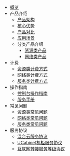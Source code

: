 
* [概览](/uhybrid2.0/README)
* 产品介绍
  * [产品架构](/uhybrid2.0/introduction/product_architecture)
  * [核心优势](/uhybrid2.0/introduction/core_advantages)
  * [产品对比](/uhybrid2.0/introduction/contrast)
  * [应用场景](/uhybrid2.0/introduction/case)
  * 分类产品介绍
    * [资源类产品](/uhybrid2.0/introduction/product_classify_int/resource_int)
    * [网络类产品](/uhybrid2.0/introduction/product_classify_int/bandwidth_int)
* 计费
  * [资源类计费方式](/uhybrid2.0/fees/resource_fees)
  * [网络类计费方式](/uhybrid2.0/fees/network_fees)
  * [服务类计费方式](/uhybrid2.0/fees/service_fees)
* 操作指南
  * [控制台操作指南](/uhybrid2.0/operation_manual/console_om)
  * [服务手册](/uhybrid2.0/operation_manual/service_om)
* 常见问题
  * [资源类常见问题](/uhybrid2.0/q&a/resource_q&a)
  * [网络类常见问题](/uhybrid2.0/q&a/network_q&a)
  * [服务类常见问题](/uhybrid2.0/q&a/service_q&a)
* 服务协议
  * [混合云服务协议](/uhybrid2.0/service_protocol)
  * [UCabinet机柜服务协议](/uhybrid2.0/rack_service_protocol)
  * [互联网转接服务等级协议](/uhybrid2.0/network_sla)





